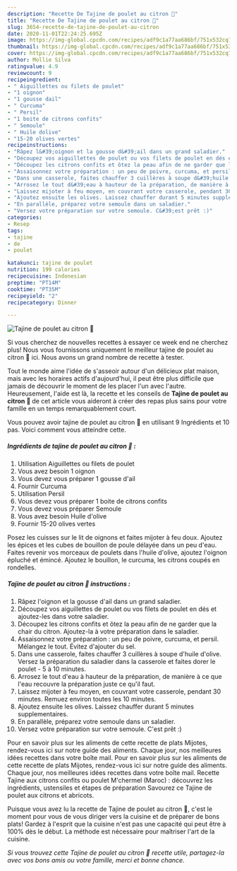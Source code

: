 ```yaml
---
description: "Recette De Tajine de poulet au citron 🍋"
title: "Recette De Tajine de poulet au citron 🍋"
slug: 3654-recette-de-tajine-de-poulet-au-citron
date: 2020-11-01T22:24:25.695Z
image: https://img-global.cpcdn.com/recipes/adf9c1a77aa686bf/751x532cq70/tajine-de-poulet-au-citron-🍋-photo-principale-de-la-recette.jpg
thumbnail: https://img-global.cpcdn.com/recipes/adf9c1a77aa686bf/751x532cq70/tajine-de-poulet-au-citron-🍋-photo-principale-de-la-recette.jpg
cover: https://img-global.cpcdn.com/recipes/adf9c1a77aa686bf/751x532cq70/tajine-de-poulet-au-citron-🍋-photo-principale-de-la-recette.jpg
author: Mollie Silva
ratingvalue: 4.9
reviewcount: 9
recipeingredient:
- " Aiguillettes ou filets de poulet"
- "1 oignon"
- "1 gousse dail"
- " Curcuma"
- " Persil"
- "1 boite de citrons confits"
- " Semoule"
- " Huile dolive"
- "15-20 olives vertes"
recipeinstructions:
- "Râpez l&#39;oignon et la gousse d&#39;ail dans un grand saladier."
- "Découpez vos aiguillettes de poulet ou vos filets de poulet en dés et ajoutez-les dans votre saladier."
- "Découpez les citrons confits et ôtez la peau afin de ne garder que la chair du citron. Ajoutez-la à votre préparation dans le saladier."
- "Assaisonnez votre préparation : un peu de poivre, curcuma, et persil. Mélangez le tout. Évitez d&#39;ajouter du sel."
- "Dans une casserole, faites chauffer 3 cuillères à soupe d&#39;huile d&#39;olive. Versez la préparation du saladier dans la casserole et faites dorer le poulet - 5 à 10 minutes."
- "Arrosez le tout d&#39;eau à hauteur de la préparation, de manière à ce que l&#39;eau recouvre la préparation juste ce qu&#39;il faut."
- "Laissez mijoter à feu moyen, en couvrant votre casserole, pendant 30 minutes. Remuez environ toutes les 10 minutes."
- "Ajoutez ensuite les olives. Laissez chauffer durant 5 minutes supplementaires."
- "En parallèle, préparez votre semoule dans un saladier."
- "Versez votre préparation sur votre semoule. C&#39;est prêt :)"
categories:
- Resep
tags:
- tajine
- de
- poulet

katakunci: tajine de poulet 
nutrition: 199 calories
recipecuisine: Indonesian
preptime: "PT14M"
cooktime: "PT35M"
recipeyield: "2"
recipecategory: Dinner

---
```



![Tajine de poulet au citron 🍋](https://img-global.cpcdn.com/recipes/adf9c1a77aa686bf/751x532cq70/tajine-de-poulet-au-citron-🍋-photo-principale-de-la-recette.jpg)

Si vous cherchez de nouvelles recettes à essayer ce week end ne cherchez plus! Nous vous fournissons uniquement le meilleur tajine de poulet au citron 🍋 ici. Nous avons un grand nombre de recette à tester.

Tout le monde aime l'idée de s'asseoir autour d'un délicieux plat maison, mais avec les horaires actifs d'aujourd'hui, il peut être plus difficile que jamais de découvrir le moment de les placer l'un avec l'autre. Heureusement, l'aide est là, la recette et les conseils de <strong> Tajine de poulet au citron 🍋 </strong> de cet article vous aideront à créer des repas plus sains pour votre famille en un temps remarquablement court.

<!--inarticleads1-->

Vous pouvez avoir tajine de poulet au citron 🍋 en utilisant 9 Ingrédients et 10 pas. Voici comment vous atteindre cette.

##### Ingrédients de tajine de poulet au citron 🍋 :

1. Utilisation  Aiguillettes ou filets de poulet
1. Vous avez besoin 1 oignon
1. Vous devez vous préparer 1 gousse d&#39;ail
1. Fournir  Curcuma
1. Utilisation  Persil
1. Vous devez vous préparer 1 boite de citrons confits
1. Vous devez vous préparer  Semoule
1. Vous avez besoin  Huile d&#39;olive
1. Fournir 15-20 olives vertes


Posez les cuisses sur le lit de oignons et faites mijoter à feu doux. Ajoutez les épices et les cubes de bouillon de poule délayée dans un peu d&#39;eau. Faites revenir vos morceaux de poulets dans l&#39;huile d&#39;olive, ajoutez l&#39;oignon épluché et émincé. Ajoutez le bouillon, le curcuma, les citrons coupés en rondelles. 

<!--inarticleads2-->

##### Tajine de poulet au citron 🍋 instructions :

1. Râpez l&#39;oignon et la gousse d&#39;ail dans un grand saladier.
1. Découpez vos aiguillettes de poulet ou vos filets de poulet en dés et ajoutez-les dans votre saladier.
1. Découpez les citrons confits et ôtez la peau afin de ne garder que la chair du citron. Ajoutez-la à votre préparation dans le saladier.
1. Assaisonnez votre préparation : un peu de poivre, curcuma, et persil. Mélangez le tout. Évitez d&#39;ajouter du sel.
1. Dans une casserole, faites chauffer 3 cuillères à soupe d&#39;huile d&#39;olive. Versez la préparation du saladier dans la casserole et faites dorer le poulet - 5 à 10 minutes.
1. Arrosez le tout d&#39;eau à hauteur de la préparation, de manière à ce que l&#39;eau recouvre la préparation juste ce qu&#39;il faut.
1. Laissez mijoter à feu moyen, en couvrant votre casserole, pendant 30 minutes. Remuez environ toutes les 10 minutes.
1. Ajoutez ensuite les olives. Laissez chauffer durant 5 minutes supplementaires.
1. En parallèle, préparez votre semoule dans un saladier.
1. Versez votre préparation sur votre semoule. C&#39;est prêt :)


Pour en savoir plus sur les aliments de cette recette de plats Mijotes, rendez-vous ici sur notre guide des aliments. Chaque jour, nos meilleures idées recettes dans votre boîte mail. Pour en savoir plus sur les aliments de cette recette de plats Mijotes, rendez-vous ici sur notre guide des aliments. Chaque jour, nos meilleures idées recettes dans votre boîte mail. Recette Tajine aux citrons confits ou poulet M&#39;chermel (Maroc) : découvrez les ingrédients, ustensiles et étapes de préparation Savourez ce Tajine de poulet aux citrons et abricots. 

<!--inarticleads1-->

<p>
Puisque vous avez lu la recette de Tajine de poulet au citron 🍋, c'est le moment pour vous de vous diriger vers la cuisine et de préparer de bons plats! Gardez à l'esprit que la cuisine n'est pas une capacité qui peut être à 100% dès le début. La méthode est nécessaire pour maîtriser l'art de la cuisine.
</p>

<p>
<i>Si vous trouvez cette Tajine de poulet au citron 🍋 recette utile, partagez-la avec vos bons amis ou votre famille, merci et bonne chance.</i>
</p>
